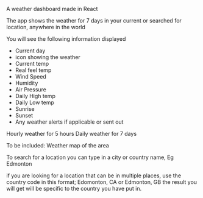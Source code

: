A weather dashboard made in React 

The app shows the weather for 7 days in your current or searched for location, anywhere in the world

You will see the following information displayed
- Current day
- icon showing the weather
- Current temp
- Real feel temp
- Wind Speed
- Humidity
- Air Pressure
- Daily High temp
- Daily Low temp
- Sunrise
- Sunset
- Any weather alerts if applicable or sent out

Hourly weather for 5 hours
Daily weather for 7 days

To be included:
Weather map of the area


To search for a location you can type in a city or country name, Eg Edmonton

if you are looking for a location that can be in multiple places, use the country code in this format; Edomonton, CA or Edmonton, GB
the result you will get will be specific to the country you have put in.
